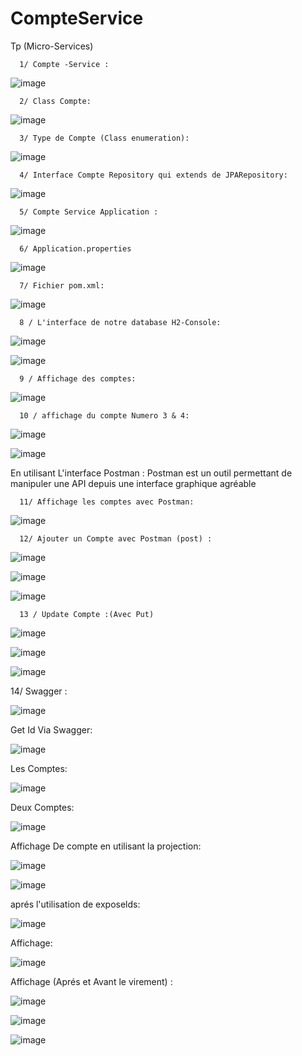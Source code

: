 # CompteService
Tp (Micro-Services)

      1/ Compte -Service :
      
![image](https://user-images.githubusercontent.com/97621443/163582607-c5a86ead-1027-4b20-bbbc-b15a3f173c5d.png)

      2/ Class Compte:
      
![image](https://user-images.githubusercontent.com/97621443/163582689-c9cf89b7-7b23-4bb3-82fc-537cbd09e0e8.png)

      3/ Type de Compte (Class enumeration):
      
![image](https://user-images.githubusercontent.com/97621443/163582761-0f08abee-3c78-4724-bce9-e0e74114d4f4.png)

      4/ Interface Compte Repository qui extends de JPARepository:
      
![image](https://user-images.githubusercontent.com/97621443/163582826-7b84a208-93ac-43ee-8230-227c1998dabb.png)

      5/ Compte Service Application : 
      
![image](https://user-images.githubusercontent.com/97621443/163583044-1710c520-419d-4778-a88f-3b17fb14f8e1.png)

      6/ Application.properties
      
![image](https://user-images.githubusercontent.com/97621443/163583086-04d26049-01e4-4264-abf1-b1ecd819c06d.png)

      7/ Fichier pom.xml:
      
![image](https://user-images.githubusercontent.com/97621443/163583152-8982eb94-40d7-4d9c-8a91-a3e0625fa9b5.png)

      8 / L'interface de notre database H2-Console:
      
![image](https://user-images.githubusercontent.com/97621443/163583677-12098c4d-f046-465c-ab07-0466e606eebd.png)


![image](https://user-images.githubusercontent.com/97621443/163583838-0e0311fd-b6cc-4883-804c-2118d307f22e.png)

      9 / Affichage des comptes:
      
![image](https://user-images.githubusercontent.com/97621443/163584057-8f77f31f-d3c9-4bad-93f5-6018ad565004.png)

      10 / affichage du compte Numero 3 & 4:
      


![image](https://user-images.githubusercontent.com/97621443/163584708-0f7e58b0-9ecb-4bb1-9538-185f28848c4c.png)



![image](https://user-images.githubusercontent.com/97621443/163584737-9b6095b4-0c00-43c4-817c-6d8187188aad.png)


En utilisant L'interface Postman : Postman est un outil permettant de manipuler une API depuis une interface graphique agréable


      11/ Affichage les comptes avec Postman:
      

![image](https://user-images.githubusercontent.com/97621443/163584859-c48ac88d-ef92-4288-bb0c-6f25162cd919.png)


      12/ Ajouter un Compte avec Postman (post) :
      
      
![image](https://user-images.githubusercontent.com/97621443/163585369-903bfdf2-6577-4a26-905f-e744af11cb51.png)



![image](https://user-images.githubusercontent.com/97621443/163586534-b3451cfe-9820-4fe0-8fd9-cfc104b33da2.png)



![image](https://user-images.githubusercontent.com/97621443/163586776-22c852a7-270a-4b8f-a17c-bd4e5342dd88.png)

      13 / Update Compte :(Avec Put)
![image](https://user-images.githubusercontent.com/97621443/163586863-96e78fca-10dc-4a21-86d4-5ce78fd40e4b.png)


![image](https://user-images.githubusercontent.com/97621443/163587272-ab142cbb-6de8-4faa-a581-b3a1f8fce656.png)


![image](https://user-images.githubusercontent.com/97621443/163587644-f5332391-1a37-4232-b85f-0676756edcf7.png)


14/ Swagger :

![image](https://user-images.githubusercontent.com/97621443/172929486-6410b1e2-fd1c-40b2-9d94-2a96fd614edb.png)
  
Get Id Via Swagger:

![image](https://user-images.githubusercontent.com/97621443/172929660-91496978-4634-493b-881e-887a10a21dc6.png)


Les Comptes:

![image](https://user-images.githubusercontent.com/97621443/172929787-a6f6935b-ff7c-46fc-9dfd-225ff675aaab.png)


Deux Comptes:

![image](https://user-images.githubusercontent.com/97621443/172929893-bda37d81-ed26-4cc3-b13a-264f67a2581f.png)


Affichage De compte en utilisant la projection:

![image](https://user-images.githubusercontent.com/97621443/172930039-468d7ab4-5cda-47d4-8df1-237886775414.png)

![image](https://user-images.githubusercontent.com/97621443/172930118-afef5190-ab82-4f41-a413-349943cbce6f.png)

aprés l'utilisation de exposelds:

![image](https://user-images.githubusercontent.com/97621443/172930351-118ecb68-88ae-42cf-aa84-5487e4b44ccc.png)



Affichage:

![image](https://user-images.githubusercontent.com/97621443/172930469-2b5a2fd7-e7e9-417e-994a-7841978a1e29.png)

Affichage (Aprés et Avant le virement) :


![image](https://user-images.githubusercontent.com/97621443/172930779-c023b275-d1b4-45ae-8f48-28045f7dc02e.png)


![image](https://user-images.githubusercontent.com/97621443/172930868-8d4c9b95-1678-4d8d-b55e-24e6a28c83b2.png)

![image](https://user-images.githubusercontent.com/97621443/172930920-b73eeadd-afd5-42ec-ab24-dfb7c92f9019.png)









